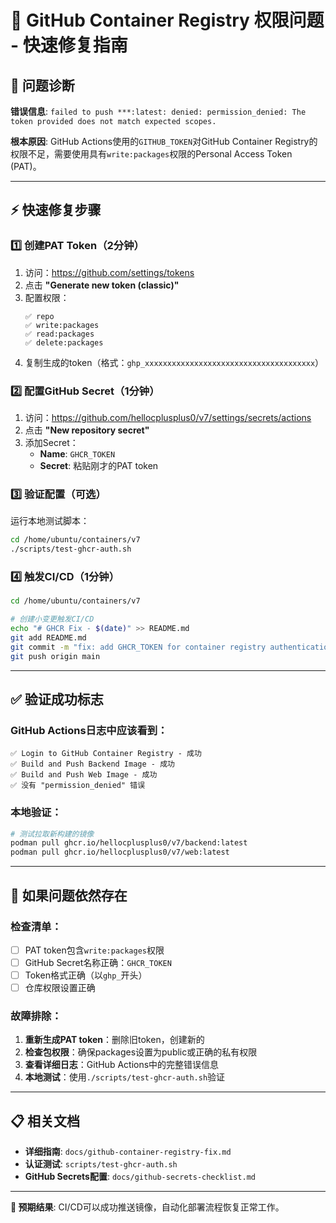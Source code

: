 # 🔐 GitHub Container Registry 权限问题 - 快速修复指南

## 🎯 问题诊断

**错误信息**: `failed to push ***:latest: denied: permission_denied: The token provided does not match expected scopes.`

**根本原因**: GitHub Actions使用的`GITHUB_TOKEN`对GitHub Container Registry的权限不足，需要使用具有`write:packages`权限的Personal Access Token (PAT)。

---

## ⚡ 快速修复步骤

### 1️⃣ 创建PAT Token（2分钟）

1. 访问：https://github.com/settings/tokens
2. 点击 **"Generate new token (classic)"**
3. 配置权限：
   ```
   ✅ repo
   ✅ write:packages  
   ✅ read:packages
   ✅ delete:packages
   ```
4. 复制生成的token（格式：`ghp_xxxxxxxxxxxxxxxxxxxxxxxxxxxxxxxxxxxxxx`）

### 2️⃣ 配置GitHub Secret（1分钟）

1. 访问：https://github.com/hellocplusplus0/v7/settings/secrets/actions
2. 点击 **"New repository secret"**
3. 添加Secret：
   - **Name**: `GHCR_TOKEN`
   - **Secret**: 粘贴刚才的PAT token

### 3️⃣ 验证配置（可选）

运行本地测试脚本：
```bash
cd /home/ubuntu/containers/v7
./scripts/test-ghcr-auth.sh
```

### 4️⃣ 触发CI/CD（1分钟）

```bash
cd /home/ubuntu/containers/v7

# 创建小变更触发CI/CD
echo "# GHCR Fix - $(date)" >> README.md
git add README.md
git commit -m "fix: add GHCR_TOKEN for container registry authentication"
git push origin main
```

---

## ✅ 验证成功标志

### GitHub Actions日志中应该看到：
```
✅ Login to GitHub Container Registry - 成功
✅ Build and Push Backend Image - 成功  
✅ Build and Push Web Image - 成功
✅ 没有 "permission_denied" 错误
```

### 本地验证：
```bash
# 测试拉取新构建的镜像
podman pull ghcr.io/hellocplusplus0/v7/backend:latest
podman pull ghcr.io/hellocplusplus0/v7/web:latest
```

---

## 🔧 如果问题依然存在

### 检查清单：
- [ ] PAT token包含`write:packages`权限
- [ ] GitHub Secret名称正确：`GHCR_TOKEN`
- [ ] Token格式正确（以`ghp_`开头）
- [ ] 仓库权限设置正确

### 故障排除：
1. **重新生成PAT token**：删除旧token，创建新的
2. **检查包权限**：确保packages设置为public或正确的私有权限
3. **查看详细日志**：GitHub Actions中的完整错误信息
4. **本地测试**：使用`./scripts/test-ghcr-auth.sh`验证

---

## 📋 相关文档

- **详细指南**: `docs/github-container-registry-fix.md`
- **认证测试**: `scripts/test-ghcr-auth.sh`
- **GitHub Secrets配置**: `docs/github-secrets-checklist.md`

---

**🎯 预期结果**: CI/CD可以成功推送镜像，自动化部署流程恢复正常工作。 